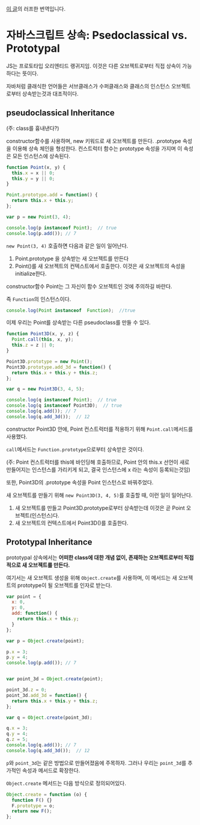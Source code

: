 [이 글](http://theoryapp.com/javascript-inheritance-pseudoclassical-vs-prototypal/)의 러프한 번역입니다.

  

# 자바스크립트 상속: Psedoclassical vs. Prototypal

  

JS는  프로토타입  오리엔티드  랭귀지임. 이것은  다른  오브젝트로부터  직접  상속이 가능하다는 뜻이다.

자바처럼 클래식한 언어들은 서브클래스가 수퍼클래스와 클래스의 인스턴스 오브젝트로부터 상속받는것과 대조적이다.

  

## pseudoclassical Inheritance

(주: class를 흉내낸다?)

constructor함수를 사용하며, new 키워드로 새 오브젝트를 만든다. .prototype 속성을 이용해 상속 체인을 형성한다. 컨스트럭터 함수는 prototype 속성을 가지며 이 속성은 모든 인스턴스에 상속된다.

  

```javascript
function Point(x, y) {
  this.x = x || 0;
  this.y = y || 0;
}

Point.prototype.add = function() {
  return this.x + this.y;
};

var p = new Point(3, 4);

console.log(p instanceof Point);  // true
console.log(p.add()); // 7
```

`new Point(3, 4)` 호출하면 다음과 같은 일이 일어난다.

1. Point.prototype 을 상속받는 새 오브젝트를 만든다
2. Point()를 새 오브젝트의 컨텍스트에서 호출한다. 이것은 새 오브젝트의 속성을 initialize한다.

  

constructor함수 Point는 그 자신이 함수 오브젝트인 것에 주의하길 바란다.

즉 `Function`의 인스턴스이다.

  

```javascript
console.log(Point instanceof  Function);  //true
```

  

이제 우리는 Point를 상속받는 다른 pseudoclass를 만들 수 있다.

```javascript
function Point3D(x, y, z) {
  Point.call(this, x, y);
  this.z = z || 0;
}

Point3D.prototype = new Point();
Point3D.prototype.add_3d = function() {
  return this.x + this.y + this.z;
};

var q = new Point3D(3, 4, 5);

console.log(q instanceof Point);  // true
console.log(q instanceof Point3D);  // true
console.log(q.add()); // 7
console.log(q.add_3d());  // 12
```

  

constructor Point3D 안에, Point 컨스트럭터를 적용하기 위해 `Point.call`메서드를 사용했다.

`call`메서드는 `Function.prototype`으로부터 상속받은 것이다.

(주: Point 컨스트럭터를 this에 바인딩해 호출하므로, Point 안의 this.x 선언이 새로 만들어지는 인스턴스를 가리키게 되고, 결국 인스턴스에 x 라는 속성이 등록되는것임)

또한, Point3D의 .prototype 속성을 Point 인스턴스로 바꿔주었다.

  

새 오브젝트를 만들기 위해 `new Point3D(3, 4, 5)`를 호출할 때, 이런 일이 일어난다.

  

1. 새 오브젝트를 만들고 Point3D.prototype로부터 상속받는데 이것은 곧 Point 오브젝트(인스턴스)다.
2. 새 오브젝트의 컨텍스트에서 Point3D()를 호출한다.

  

## Prototypal Inheritance

  

prototypal 상속에서는 **어떠한 class에 대한 개념 없이, 존재하는 오브젝트로부터 직접적으로 새 오브젝트를 만든다.**

여기서는 새 오브젝트 생성을 위해 `Object.create`를 사용하며, 이 메서드는 새 오브젝트의 prototype이 될 오브젝트를 인자로 받는다.

  

```javascript
var point = {
  x: 0,
  y: 0,
  add: function() {
    return this.x + this.y;
  }
};

var p = Object.create(point);

p.x = 3;
p.y = 4;
console.log(p.add()); // 7


var point_3d = Object.create(point);

point_3d.z = 0;
point_3d.add_3d = function() {
  return this.x + this.y + this.z;
};

var q = Object.create(point_3d);

q.x = 3;
q.y = 4;
q.z = 5;
console.log(q.add()); // 7
console.log(q.add_3d());  // 12
```

  

`p`와 `point_3d`는 같은 방법으로 만들어졌음에 주목하자. 그러나 우리는 `point_3d`를 추가적인 속성과 메서드로 확장한다.

  

`Object.create` 메서드는 다음 방식으로 정의되어있다.

```javascript
Object.create = function (o) {
  function F() {}
  F.prototype = o;
  return new F();
};
```
<!--stackedit_data:
eyJoaXN0b3J5IjpbMTQ3Njc2MTk5OF19
-->